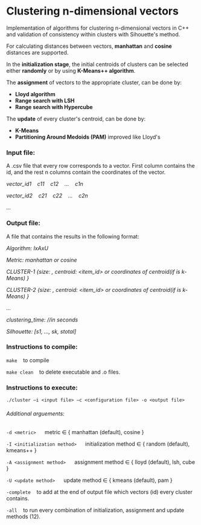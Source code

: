 # Clustering n-dimensional vectors

Implementation of algorithms for clustering n-dimensional vectors in C++ and validation of consistency within clusters with Sihouette's method. 
  
For calculating distances between vectors, **manhattan** and **cosine** distances are supported. 
  
In the **initialization stage**, the initial centroids of clusters can be selected either **randomly** or by using **K-Means++ algorithm**.
  
The **assignment** of vectors to the appropriate cluster, can be done by: 
- **Lloyd algorithm**
- **Range search with LSH**
- **Range search with Hypercube** 

The **update** of every cluster's centroid, can be done by:
- **K-Means**
- **Partitioning Around Medoids (PAM)** improved like Lloyd's

### Input file:
  A .csv file that every row corresponds to a vector. First column contains the id, and the rest n columns contain the coordinates of the vector.
  
  *vector_id1 &nbsp;&nbsp; c11 &nbsp;&nbsp; c12 &nbsp;&nbsp; ... &nbsp;&nbsp; c1n*
  
  *vector_id2 &nbsp;&nbsp; c21 &nbsp;&nbsp; c22 &nbsp;&nbsp; ... &nbsp;&nbsp; c2n*
  
  *...*
  
### Output file:
  A file that contains the results in the following format:
  
  *Algorithm: IxAxU*
  
  *Metric: manhattan or cosine*
  
  *CLUSTER-1 {size: <int>, centroid: <item_id> or coordinates of centroid(if <update method> is k-Means) }*
  
  *CLUSTER-2 {size: <int>, centroid: <item_id> or coordinates of centroid(if <update method> is k-Means) }*
  
  *...*
  
  *clustering_time: <double> //in seconds*
  
  *Silhouette: [s1, ..., sk, stotal]*
  
  

### Instructions to compile:
```make``` &nbsp;&nbsp; to compile

```make clean``` &nbsp;&nbsp; to delete executable and .o files.

### Instructions to execute:
```./cluster –i <input file> –c <configuration file> -o <output file>```
###### Additional arguements:
```-d <metric> ``` &nbsp;&nbsp; metric ∈ { manhattan (default), cosine }

```-I <initialization method> ``` &nbsp;&nbsp; initialization method ∈ { random (default), kmeans++ }

```-A <assignment method> ``` &nbsp;&nbsp; assignment method ∈ { lloyd (default), lsh, cube }

```-U <update method> ``` &nbsp;&nbsp; update method ∈ { kmeans (default), pam }

```-complete``` &nbsp;&nbsp; to add at the end of output file which vectors (id) every cluster contains.

```-all``` &nbsp;&nbsp; to run every combination of initialization, assignment and update methods (12).
